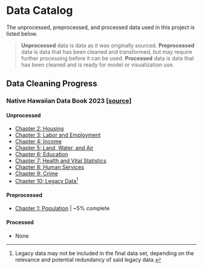 # Data Catalog
The unprocessed, preprocessed, and processed data used in this project is listed below. 

> **Unprocessed** data is data as it was originally sourced. **Preprocessed** data is data that has been cleaned and transformed, but may require further processing before it can be used. **Processed** data is data that has been cleaned and is ready for model or visualization use.

## Data Cleaning Progress
### Native Hawaiian Data Book 2023 [[source]](https://ohadatabook.com/DB2023.html)
#### Unprocessed 
- [Chapter 2: Housing](https://ohadatabook.com/go_chap02.23.html)
- [Chapter 3: Labor and Employment](https://ohadatabook.com/go_chap03.23.html)
- [Chapter 4: Income](https://ohadatabook.com/go_chap04.23.html)
- [Chapter 5: Land, Water, and Air](https://ohadatabook.com/go_chap05.23.html)
- [Chapter 6: Education](https://ohadatabook.com/go_chap06.23.html)
- [Chapter 7: Health and Vital Statistics](https://ohadatabook.com/go_chap07.23.html)
- [Chapter 8: Human Services](https://ohadatabook.com/go_chap08.23.html)
- [Chapter 9: Crime](https://ohadatabook.com/go_chap09.23.html)
- [Chapter 10: Legacy Data](https://ohadatabook.com/go_chap10.23.html)[^1]

#### Preprocessed
- [Chapter 1: Population](https://ohadatabook.com/go_chap01.23.html) | ~5% complete

#### Processed
- None


[^1]: Legacy data may not be included in the final data set, depending on the relevance and potential redundancy of said legacy data.